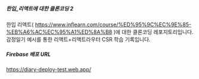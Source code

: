##### 한입\_리액트에 대한 클론코딩 2

한입 리액트( https://www.inflearn.com/course/%ED%95%9C%EC%9E%85-%EB%A6%AC%EC%95%A1%ED%8A%B8 )에 대한 클론코딩 레포지토리입니다.
감정일기 예시를 통한 리액트+리액트라우터 CSR 학습 기록입니다.

##### Firebase 배포 URL

https://diary-deploy-test.web.app/
